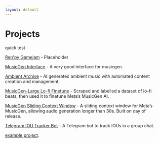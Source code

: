 ```yaml
---
layout: default
---
```


# Projects

quick test

[Ren'py Gamejam](./projects/renpy.html) - Placeholder

[MusicGen Interface](./projects/musicgen-interface.html) - A very good interface for musicgen.

[Ambient Archive](./projects/ambient-archive.html) - AI generated ambient music with automated content creation and management.

[MusicGen-Large Lo-fi Finetune](./projects/musicgen-finetunes.html) - Scraped and labelled a dataset of lo-fi beats, then used it to finetune Meta’s MusicGen AI.

[MusicGen Sliding Context Window](./projects/musicgen-context.html) - A sliding context window for Meta’s MusicGen, allowing audio generation longer than 30s. Built on day of release.

[Telegram IOU Tracker Bot](./projects/telegram-bot.html) - A Telegram bot to track IOUs in a group chat.


[example project](./projects/example.html).
